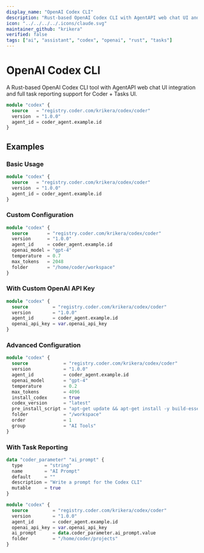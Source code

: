 ```yaml
---
display_name: "OpenAI Codex CLI"
description: "Rust-based OpenAI Codex CLI with AgentAPI web chat UI and task reporting"
icon: "../../../../.icons/claude.svg"
maintainer_github: "krikera"
verified: false
tags: ["ai", "assistant", "codex", "openai", "rust", "tasks"]
---
```


# OpenAI Codex CLI

A Rust-based OpenAI Codex CLI tool with AgentAPI web chat UI integration and full task reporting support for Coder + Tasks UI.


```tf
module "codex" {
  source   = "registry.coder.com/krikera/codex/coder"
  version  = "1.0.0"
  agent_id = coder_agent.example.id
}
```

## Examples

### Basic Usage

```tf
module "codex" {
  source   = "registry.coder.com/krikera/codex/coder"
  version  = "1.0.0"
  agent_id = coder_agent.example.id
}
```

### Custom Configuration

```tf
module "codex" {
  source       = "registry.coder.com/krikera/codex/coder"
  version      = "1.0.0"
  agent_id     = coder_agent.example.id
  openai_model = "gpt-4"
  temperature  = 0.7
  max_tokens   = 2048
  folder       = "/home/coder/workspace"
}
```

### With Custom OpenAI API Key

```tf
module "codex" {
  source         = "registry.coder.com/krikera/codex/coder"
  version        = "1.0.0"
  agent_id       = coder_agent.example.id
  openai_api_key = var.openai_api_key
}
```

### Advanced Configuration

```tf
module "codex" {
  source             = "registry.coder.com/krikera/codex/coder"
  version            = "1.0.0"
  agent_id           = coder_agent.example.id
  openai_model       = "gpt-4"
  temperature        = 0.2
  max_tokens         = 4096
  install_codex      = true
  codex_version      = "latest"
  pre_install_script = "apt-get update && apt-get install -y build-essential"
  folder             = "/workspace"
  order              = 1
  group              = "AI Tools"
}
```

### With Task Reporting

```tf
data "coder_parameter" "ai_prompt" {
  type        = "string"
  name        = "AI Prompt"
  default     = ""
  description = "Write a prompt for the Codex CLI"
  mutable     = true
}

module "codex" {
  source         = "registry.coder.com/krikera/codex/coder"
  version        = "1.0.0"
  agent_id       = coder_agent.example.id
  openai_api_key = var.openai_api_key
  ai_prompt      = data.coder_parameter.ai_prompt.value
  folder         = "/home/coder/projects"
}
```
